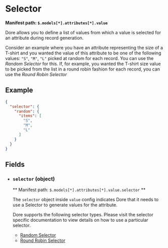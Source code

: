# Selector

**Manifest path: `$.models[*].attributes[*].value`**

Dore allows you to define a list of values from which a value is selected for an attribute during
record generation.

Consider an example where you have an attribute representing the size of a T-shirt and you wanted the value
of this attribute to be one of the following values: `"S"`, `"M"`, `"L"` picked at random for each record. You can
use the *Random Selector* for this. If, for example, you wanted the T-shirt size value to be picked from the list 
in a round robin fashion for each record, you can use the *Round Robin Selector*

## Example

```json title="Selector example" linenums="1"
{
  "selector": {
    "random": {
      "items": [
        "S",
        "M",
        "L"
      ]
    }
  }    
}
```

## Fields

* ### `selector` (object)

    ** Manifest path: `$.models[*].attributes[*].value.selector` **

    The `selector` object inside `value` config indicates Dore that it needs to use a Selector to generate values for 
    the attribute.


    Dore supports the following selector types. Please visit the selector specific documentation to view details on how 
    to use a particular selector.

    * [Random Selector](/attribute_value_generators/random_selector/)
    * [Round Robin Selector](/attribute_value_generators/round_robin_selector/)
